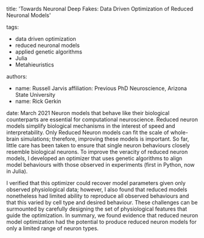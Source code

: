 title: 'Towards Neuronal Deep Fakes: Data Driven Optimization of Reduced Neuronal Models'

tags:
  - data driven optimization
  - reduced neuronal models
  - applied genetic algorithms
  - Julia
  - Metahieuristics

authors:
  - name: Russell Jarvis
    affiliation: Previous PhD Neuroscience, Arizona State University
  - name: Rick Gerkin

date: March 2021
Neuron models that behave like their biological counterparts are essential for computational neuroscience. Reduced neuron models simplify biological mechanisms in the interest of speed and interpretability. Only Reduced Neuron models can fit the scale of whole-brain simulations; therefore, improving these models is important. So far, little care has been taken to ensure that single neuron behaviours closely resemble biological neurons. To improve the veracity of reduced neuron models, I developed an optimizer that uses genetic algorithms to align model behaviours with those observed in experiments (first in Python, now in Julia). 

I verified that this optimizer could recover model parameters given only observed physiological data; however, I also found that reduced models nonetheless had limited ability to reproduce all observed behaviours and that this varied by cell type and desired behaviour. These challenges can be surmounted by carefully designing the set of physiological features that guide the optimization. In summary, we found evidence that reduced neuron model optimization had the potential to produce reduced neuron models for only a limited range of neuron types.

